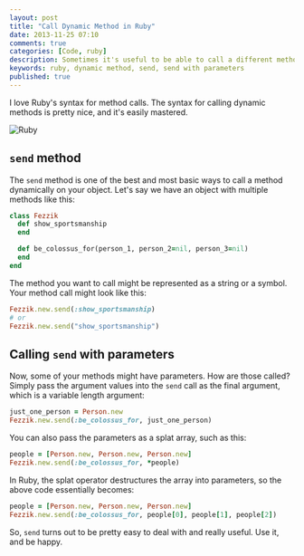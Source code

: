 ```yaml
---
layout: post
title: "Call Dynamic Method in Ruby"
date: 2013-11-25 07:10
comments: true
categories: [Code, ruby]
description: Sometimes it's useful to be able to call a different method in your code at runtime depending on a parameter.  Ruby easily does the job.
keywords: ruby, dynamic method, send, send with parameters
published: true
---
```


I love Ruby's syntax for method calls.  The syntax for calling dynamic methods is pretty nice, and it's easily mastered.

![Ruby](http://i.imgur.com/Z7WWtL0.jpg)

<!--more-->

## `send` method

The `send` method is one of the best and most basic ways to call a method dynamically on your object.  Let's say we have an object with multiple methods like this:

```ruby
class Fezzik
  def show_sportsmanship
  end

  def be_colossus_for(person_1, person_2=nil, person_3=nil)
  end
end
```

The method you want to call might be represented as a string or a symbol.  Your method call might look like this:

```ruby
Fezzik.new.send(:show_sportsmanship)
# or
Fezzik.new.send("show_sportsmanship")
```

## Calling `send` with parameters

Now, some of your methods might have parameters.  How are those called?  Simply pass the argument values into the `send` call as the final argument, which is a variable length argument:

```ruby
just_one_person = Person.new
Fezzik.new.send(:be_colossus_for, just_one_person)
```

You can also pass the parameters as a splat array, such as this:

```ruby
people = [Person.new, Person.new, Person.new]
Fezzik.new.send(:be_colossus_for, *people)
```

In Ruby, the splat operator destructures the array into parameters, so the above code essentially becomes:

```ruby
people = [Person.new, Person.new, Person.new]
Fezzik.new.send(:be_colossus_for, people[0], people[1], people[2])
```

So, `send` turns out to be pretty easy to deal with and really useful.  Use it, and be happy.


